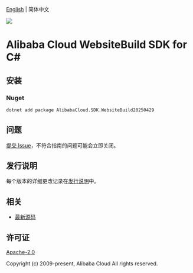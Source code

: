 [English](README.md) | 简体中文

![](https://aliyunsdk-pages.alicdn.com/icons/AlibabaCloud.svg)

# Alibaba Cloud WebsiteBuild SDK for C#

## 安装

### Nuget

```bash
dotnet add package AlibabaCloud.SDK.WebsiteBuild20250429
```

## 问题

[提交 Issue](https://github.com/aliyun/alibabacloud-csharp-sdk/issues/new)，不符合指南的问题可能会立即关闭。

## 发行说明

每个版本的详细更改记录在[发行说明](./ChangeLog.md)中。

## 相关

* [最新源码](https://github.com/aliyun/alibabacloud-csharp-sdk/)

## 许可证

[Apache-2.0](http://www.apache.org/licenses/LICENSE-2.0)

Copyright (c) 2009-present, Alibaba Cloud All rights reserved.
